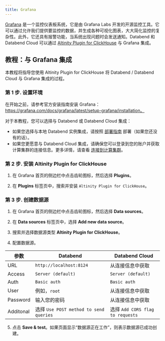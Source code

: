 ```yaml
---
title: Grafana
---
```


[Grafana](https://grafana.com/) 是一个监控仪表板系统，它是由 Grafana Labs 开发的开源监控工具。它可以通过允许我们提供要监控的数据，并生成各种可视化图表，大大简化监控的复杂性。此外，它还具有报警功能，当系统出现问题时会发送通知。Databend 和 Databend Cloud 可以通过 [Altinity Plugin for ClickHouse](https://grafana.com/grafana/plugins/vertamedia-clickhouse-datasource/) 与 Grafana 集成。

## 教程：与 Grafana 集成

本教程将指导您使用 Altinity Plugin for ClickHouse 将 Databend / Databend Cloud 与 Grafana 集成的过程。

### 第 1 步. 设置环境

在开始之前，请参考官方安装指南安装 Grafana：https://grafana.com/docs/grafana/latest/setup-grafana/installation。

对于本教程，您可以选择与 Databend 或 Databend Cloud 集成：

- 如果您选择与本地 Databend 实例集成，请按照 [部署指南](/guides/deploy) 部署（如果您还没有的话）。
- 如果您更愿意与 Databend Cloud 集成，请确保您可以登录到您的账户并获取计算集群的连接信息。更多详情，请查看 [连接到计算集群](/guides/cloud/using-databend-cloud/warehouses#connecting)。

### 第 2 步. 安装 Altinity Plugin for ClickHouse

1. 在 Grafana 首页的侧边栏中点击齿轮图标，然后选择 **Plugins**。

2. 在 **Plugins** 标签页中，搜索并安装 `Altinity Plugin for ClickHouse`。

### 第 3 步. 创建数据源

1. 在 Grafana 首页的侧边栏中点击齿轮图标，然后选择 **Data sources**。

2. 在 **Data sources** 标签页中，选择 **Add new data source**。

3. 搜索并选择数据源类型 **Altinity Plugin for ClickHouse**。

4. 配置数据源。

| 参数      | Databend                               | Databend Cloud                   |
| --------- | -------------------------------------- | -------------------------------- |
| URL       | `http://localhost:8124`                | 从连接信息中获取                 |
| Access    | `Server (default)`                     | `Server (default)`               |
| Auth      | `Basic auth`                           | `Basic auth`                     |
| User      | 例如，`root`                           | 从连接信息中获取                 |
| Password  | 输入您的密码                           | 从连接信息中获取                 |
| Additonal | 选择 `Use POST method to send queries` | 选择 `Add CORS flag to requests` |

5. 点击 **Save & test**。如果页面显示“数据源正在工作”，则表示数据源已成功创建。
